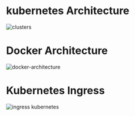 # kubernetes Architecture
![clusters](https://user-images.githubusercontent.com/42566418/62408502-bcbbae00-b5e7-11e9-828a-d044e79c6eff.png)


# Docker Architecture
   ![docker-architecture](https://user-images.githubusercontent.com/42566418/72055633-31aab680-32f1-11ea-8d6f-7e8655b1bd85.png)
   
# Kubernetes Ingress
   ![ingress kubernetes](https://user-images.githubusercontent.com/42566418/90663864-d322bf00-e267-11ea-8071-3f1aa7430292.jpg)


